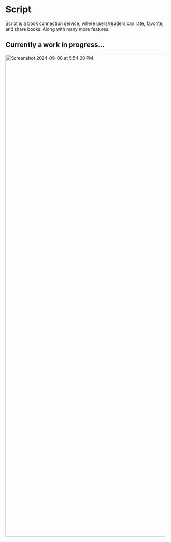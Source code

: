 
# Script

Script is a book connection service, where users/readers can rate, favorite, and share books. Along with many more features.

## Currently a work in progress...
<img width="1512" alt="Screenshot 2024-09-08 at 5 54 00 PM" src="https://github.com/user-attachments/assets/d6eabfa3-d5d5-4714-9fe6-cb859bdd8b77">
